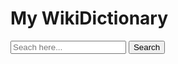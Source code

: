 # My WikiDictionary

<div class="container">
    <div class="search-box">
        <input type="text" placeholder="Seach here..." id="inp-word"/>
        <button id="search-btn">Search</button>
    </div>
    <div class="result" id="result"> 
    </div>
</div>

<script src="script.js"></script>

